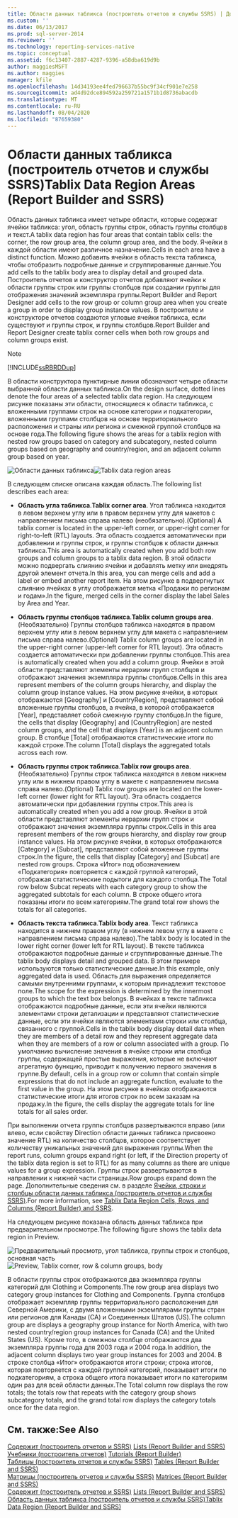```yaml
---
title: Области данных табликса (построитель отчетов и службы SSRS) | Документы Майкрософт
ms.custom: ''
ms.date: 06/13/2017
ms.prod: sql-server-2014
ms.reviewer: ''
ms.technology: reporting-services-native
ms.topic: conceptual
ms.assetid: f6c13407-2887-4287-9396-a58dba619d9b
author: maggiesMSFT
ms.author: maggies
manager: kfile
ms.openlocfilehash: 14d34193ee4fed796637b55bc9f34cf901e7e258
ms.sourcegitcommit: ad4d92dce894592a259721a1571b1d8736abacdb
ms.translationtype: MT
ms.contentlocale: ru-RU
ms.lasthandoff: 08/04/2020
ms.locfileid: "87659380"
---
```

# <a name="tablix-data-region-areas-report-builder-and-ssrs"></a><span data-ttu-id="e9dca-102">Области данных табликса (построитель отчетов и службы SSRS)</span><span class="sxs-lookup"><span data-stu-id="e9dca-102">Tablix Data Region Areas (Report Builder and SSRS)</span></span>
  <span data-ttu-id="e9dca-103">Область данных табликса имеет четыре области, которые содержат ячейки табликса: угол, область группы строк, область группы столбцов и текст.</span><span class="sxs-lookup"><span data-stu-id="e9dca-103">A tablix data region has four areas that contain tablix cells: the corner, the row group area, the column group area, and the body.</span></span> <span data-ttu-id="e9dca-104">Ячейки в каждой области имеют различное назначение.</span><span class="sxs-lookup"><span data-stu-id="e9dca-104">Cells in each area have a distinct function.</span></span> <span data-ttu-id="e9dca-105">Можно добавить ячейки в область текста табликса, чтобы отобразить подробные данные и сгруппированные данные.</span><span class="sxs-lookup"><span data-stu-id="e9dca-105">You add cells to the tablix body area to display detail and grouped data.</span></span> <span data-ttu-id="e9dca-106">Построитель отчетов и конструктор отчетов добавляют ячейки к области группы строк или группы столбцов при создании группы для отображения значений экземпляра группы.</span><span class="sxs-lookup"><span data-stu-id="e9dca-106">Report Builder and Report Designer add cells to the row group or column group area when you create a group in order to display group instance values.</span></span> <span data-ttu-id="e9dca-107">В построителе и конструкторе отчетов создаются угловые ячейки табликса, если существуют и группы строк, и группы столбцов.</span><span class="sxs-lookup"><span data-stu-id="e9dca-107">Report Builder and Report Designer create tablix corner cells when both row groups and column groups exist.</span></span>  
  
> [!NOTE]  
>  [!INCLUDE[ssRBRDDup](../../includes/ssrbrddup-md.md)]  
  
 <span data-ttu-id="e9dca-108">В области конструктора пунктирные линии обозначают четыре области выбранной области данных табликса.</span><span class="sxs-lookup"><span data-stu-id="e9dca-108">On the design surface, dotted lines denote the four areas of a selected tablix data region.</span></span> <span data-ttu-id="e9dca-109">На следующем рисунке показаны эти области, относящиеся к области табликса, с вложенными группами строк на основе категории и подкатегории, вложенными группами столбцов на основе территориального расположения и страны или региона и смежной группой столбцов на основе года.</span><span class="sxs-lookup"><span data-stu-id="e9dca-109">The following figure shows the areas for a tablix region with nested row groups based on category and subcategory, nested column groups based on geography and country/region, and an adjacent column group based on year.</span></span>  
  
 <span data-ttu-id="e9dca-110">![Области данных табликса](../media/rs-tablixareas.gif "Области данных табликса")</span><span class="sxs-lookup"><span data-stu-id="e9dca-110">![Tablix data region areas](../media/rs-tablixareas.gif "Tablix data region areas")</span></span>  
  
 <span data-ttu-id="e9dca-111">В следующем списке описана каждая область.</span><span class="sxs-lookup"><span data-stu-id="e9dca-111">The following list describes each area:</span></span>  
  
-   <span data-ttu-id="e9dca-112">**Область угла табликса**.</span><span class="sxs-lookup"><span data-stu-id="e9dca-112">**Tablix corner area**.</span></span> <span data-ttu-id="e9dca-113">Угол табликса находится в левом верхнем углу или в правом верхнем углу для макетов с направлением письма справа налево (необязательно).</span><span class="sxs-lookup"><span data-stu-id="e9dca-113">(Optional) A tablix corner is located in the upper-left corner, or upper-right corner for right-to-left (RTL) layouts.</span></span> <span data-ttu-id="e9dca-114">Эта область создается автоматически при добавлении и группы строк, и группы столбцов к области данных табликса.</span><span class="sxs-lookup"><span data-stu-id="e9dca-114">This area is automatically created when you add both row groups and column groups to a tablix data region.</span></span> <span data-ttu-id="e9dca-115">В этой области можно подвергать слиянию ячейки и добавлять метку или внедрять другой элемент отчета.</span><span class="sxs-lookup"><span data-stu-id="e9dca-115">In this area, you can merge cells and add a label or embed another report item.</span></span> <span data-ttu-id="e9dca-116">На этом рисунке в подвергнутых слиянию ячейках в углу отображается метка «Продажи по регионам и годам».</span><span class="sxs-lookup"><span data-stu-id="e9dca-116">In the figure, merged cells in the corner display the label Sales by Area and Year.</span></span>  
  
-   <span data-ttu-id="e9dca-117">**Область группы столбцов табликса**.</span><span class="sxs-lookup"><span data-stu-id="e9dca-117">**Tablix column groups area**.</span></span> <span data-ttu-id="e9dca-118">(Необязательно) Группы столбцов табликса находятся в правом верхнем углу или в левом верхнем углу для макета с направлением письма справа налево.</span><span class="sxs-lookup"><span data-stu-id="e9dca-118">(Optional) Tablix column groups are located in the upper-right corner (upper-left corner for RTL layout).</span></span> <span data-ttu-id="e9dca-119">Эта область создается автоматически при добавлении группы столбцов.</span><span class="sxs-lookup"><span data-stu-id="e9dca-119">This area is automatically created when you add a column group.</span></span> <span data-ttu-id="e9dca-120">Ячейки в этой области представляют элементы иерархии групп столбцов и отображают значения экземпляра группы столбцов.</span><span class="sxs-lookup"><span data-stu-id="e9dca-120">Cells in this area represent members of the column groups hierarchy, and display the column group instance values.</span></span> <span data-ttu-id="e9dca-121">На этом рисунке ячейки, в которых отображаются [Geography] и [CountryRegion], представляют собой вложенные группы столбцов, а ячейка, в которой отображается [Year], представляет собой смежную группу столбцов.</span><span class="sxs-lookup"><span data-stu-id="e9dca-121">In the figure, the cells that display [Geography] and [CountryRegion] are nested column groups, and the cell that displays [Year] is an adjacent column group.</span></span> <span data-ttu-id="e9dca-122">В столбце [Total] отображаются статистические итоги по каждой строке.</span><span class="sxs-lookup"><span data-stu-id="e9dca-122">The column [Total] displays the aggregated totals across each row.</span></span>  
  
-   <span data-ttu-id="e9dca-123">**Область группы строк табликса**.</span><span class="sxs-lookup"><span data-stu-id="e9dca-123">**Tablix row groups area**.</span></span> <span data-ttu-id="e9dca-124">(Необязательно) Группы строк табликса находятся в левом нижнем углу или в нижнем правом углу в макете с направлением письма справа налево.</span><span class="sxs-lookup"><span data-stu-id="e9dca-124">(Optional) Tablix row groups are located on the lower-left corner (lower right for RTL layout).</span></span> <span data-ttu-id="e9dca-125">Эта область создается автоматически при добавлении группы строк.</span><span class="sxs-lookup"><span data-stu-id="e9dca-125">This area is automatically created when you add a row group.</span></span> <span data-ttu-id="e9dca-126">Ячейки в этой области представляют элементы иерархии групп строк и отображают значения экземпляра группы строк.</span><span class="sxs-lookup"><span data-stu-id="e9dca-126">Cells in this area represent members of the row groups hierarchy, and display row group instance values.</span></span> <span data-ttu-id="e9dca-127">На этом рисунке ячейки, в которых отображаются [Category] и [Subcat], представляют собой вложенные группы строк.</span><span class="sxs-lookup"><span data-stu-id="e9dca-127">In the figure, the cells that display [Category] and [Subcat] are nested row groups.</span></span> <span data-ttu-id="e9dca-128">Строка «Итог» под обозначением «Подкатегория» повторяется с каждой группой категорий, отображая статистические подытоги для каждого столбца.</span><span class="sxs-lookup"><span data-stu-id="e9dca-128">The Total row below Subcat repeats with each category group to show the aggregated subtotals for each column.</span></span> <span data-ttu-id="e9dca-129">В строке общего итога показаны итоги по всем категориям.</span><span class="sxs-lookup"><span data-stu-id="e9dca-129">The grand total row shows the totals for all categories.</span></span>  
  
-   <span data-ttu-id="e9dca-130">**Область текста табликса**.</span><span class="sxs-lookup"><span data-stu-id="e9dca-130">**Tablix body area**.</span></span> <span data-ttu-id="e9dca-131">Текст табликса находится в нижнем правом углу (в нижнем левом углу в макете с направлением письма справа налево).</span><span class="sxs-lookup"><span data-stu-id="e9dca-131">The tablix body is located in the lower right corner (lower left for RTL layout).</span></span> <span data-ttu-id="e9dca-132">В тексте табликса отображаются подробные данные и сгруппированные данные.</span><span class="sxs-lookup"><span data-stu-id="e9dca-132">The tablix body displays detail and grouped data.</span></span> <span data-ttu-id="e9dca-133">В этом примере используются только статистические данные.</span><span class="sxs-lookup"><span data-stu-id="e9dca-133">In this example, only aggregated data is used.</span></span> <span data-ttu-id="e9dca-134">Область для выражения определяется самыми внутренними группами, к которым принадлежит текстовое поле.</span><span class="sxs-lookup"><span data-stu-id="e9dca-134">The scope for the expression is determined by the innermost groups to which the text box belongs.</span></span> <span data-ttu-id="e9dca-135">В ячейках в тексте табликса отображаются подробные данные, если эти ячейки являются элементами строки детализации и представляют статистические данные, если эти ячейки являются элементами строки или столбца, связанного с группой.</span><span class="sxs-lookup"><span data-stu-id="e9dca-135">Cells in the tablix body display detail data when they are members of a detail row and they represent aggregate data when they are members of a row or column associated with a group.</span></span> <span data-ttu-id="e9dca-136">По умолчанию вычисление значения в ячейке строки или столбца группы, содержащей простые выражения, которые не включают агрегатную функцию, приводит к получению первого значения в группе.</span><span class="sxs-lookup"><span data-stu-id="e9dca-136">By default, cells in a group row or column that contain simple expressions that do not include an aggregate function, evaluate to the first value in the group.</span></span> <span data-ttu-id="e9dca-137">На этом рисунке в ячейках отображаются статистические итоги для итогов строк по всем заказам на продажу.</span><span class="sxs-lookup"><span data-stu-id="e9dca-137">In the figure, the cells display the aggregate totals for line totals for all sales order.</span></span>  
  
 <span data-ttu-id="e9dca-138">При выполнении отчета группы столбцов развертываются вправо (или влево, если свойству Direction области данных табликса присвоено значение RTL) на количество столбцов, которое соответствует количеству уникальных значений для выражения группы.</span><span class="sxs-lookup"><span data-stu-id="e9dca-138">When the report runs, column groups expand right (or left, if the Direction property of the tablix data region is set to RTL) for as many columns as there are unique values for a group expression.</span></span> <span data-ttu-id="e9dca-139">Группы строк развертываются в направлении к нижней части страницы.</span><span class="sxs-lookup"><span data-stu-id="e9dca-139">Row groups expand down the page.</span></span> <span data-ttu-id="e9dca-140">Дополнительные сведения см. в разделе [Ячейки, строки и столбцы области данных табликса (построитель отчетов и службы SSRS)](tablix-data-region-cells-rows-and-columns-report-builder-and-ssrs.md).</span><span class="sxs-lookup"><span data-stu-id="e9dca-140">For more information, see [Tablix Data Region Cells, Rows, and Columns &#40;Report Builder&#41; and SSRS](tablix-data-region-cells-rows-and-columns-report-builder-and-ssrs.md).</span></span>  
  
 <span data-ttu-id="e9dca-141">На следующем рисунке показана область данных табликса при предварительном просмотре.</span><span class="sxs-lookup"><span data-stu-id="e9dca-141">The following figure shows the tablix data region in Preview.</span></span>  
  
 <span data-ttu-id="e9dca-142">![Предварительный просмотр, угол табликса, группы строк и столбцов, основная часть](../media/rs-tablixareaspreview.gif "Предварительный просмотр, угол табликса, группы строк и столбцов, основная часть")</span><span class="sxs-lookup"><span data-stu-id="e9dca-142">![Preview, Tablix corner, row & column groups, body](../media/rs-tablixareaspreview.gif "Preview, Tablix corner, row & column groups, body")</span></span>  
  
 <span data-ttu-id="e9dca-143">В области группы строк отображаются два экземпляра группы категорий для Clothing и Components.</span><span class="sxs-lookup"><span data-stu-id="e9dca-143">The row group area displays two category group instances for Clothing and Components.</span></span> <span data-ttu-id="e9dca-144">Группа столбцов отображает экземпляр группы территориального расположения для Северной Америки, с двумя вложенными экземплярами группы стран или регионов для Канады (CA) и Соединенных Штатов (US).</span><span class="sxs-lookup"><span data-stu-id="e9dca-144">The column group are displays a geography group instance for North America, with two nested country/region group instances for Canada (CA) and the United States (US).</span></span> <span data-ttu-id="e9dca-145">Кроме того, в смежном столбце отображаются два экземпляра группы года для 2003 года и 2004 года.</span><span class="sxs-lookup"><span data-stu-id="e9dca-145">In addition, the adjacent column displays two year group instances for 2003 and 2004.</span></span> <span data-ttu-id="e9dca-146">В строке столбца «Итог» отображаются итоги строки; строка итогов, которая повторяется с каждой группой категорий, показывает итоги по подкатегориям, а строка общего итога показывает итоги по категориям один раз для всей области данных.</span><span class="sxs-lookup"><span data-stu-id="e9dca-146">The Total column row displays the row totals; the totals row that repeats with the category group shows subcategory totals, and the grand total row displays the category totals once for the data region.</span></span>  
  
## <a name="see-also"></a><span data-ttu-id="e9dca-147">См. также:</span><span class="sxs-lookup"><span data-stu-id="e9dca-147">See Also</span></span>  
 <span data-ttu-id="e9dca-148">[Содержит &#40;построитель отчетов и SSRS&#41;](tables-matrices-and-lists-report-builder-and-ssrs.md) </span><span class="sxs-lookup"><span data-stu-id="e9dca-148">[Lists &#40;Report Builder and SSRS&#41;](tables-matrices-and-lists-report-builder-and-ssrs.md) </span></span>  
 <span data-ttu-id="e9dca-149">[Учебники &#40;построитель отчетов&#41;](../report-builder-tutorials.md) </span><span class="sxs-lookup"><span data-stu-id="e9dca-149">[Tutorials &#40;Report Builder&#41;](../report-builder-tutorials.md) </span></span>  
 <span data-ttu-id="e9dca-150">[Таблицы &#40;построитель отчетов и службы SSRS&#41;](tables-report-builder-and-ssrs.md) </span><span class="sxs-lookup"><span data-stu-id="e9dca-150">[Tables &#40;Report Builder  and SSRS&#41;](tables-report-builder-and-ssrs.md) </span></span>  
 <span data-ttu-id="e9dca-151">[Матрицы &#40;построитель отчетов и службы SSRS&#41;](create-a-matrix-report-builder-and-ssrs.md) </span><span class="sxs-lookup"><span data-stu-id="e9dca-151">[Matrices &#40;Report Builder and SSRS&#41;](create-a-matrix-report-builder-and-ssrs.md) </span></span>  
 <span data-ttu-id="e9dca-152">[Содержит &#40;построитель отчетов и SSRS&#41;](create-invoices-and-forms-with-lists-report-builder-and-ssrs.md) </span><span class="sxs-lookup"><span data-stu-id="e9dca-152">[Lists &#40;Report Builder and SSRS&#41;](create-invoices-and-forms-with-lists-report-builder-and-ssrs.md) </span></span>  
 [<span data-ttu-id="e9dca-153">Область данных табликса (построитель отчетов и службы SSRS)</span><span class="sxs-lookup"><span data-stu-id="e9dca-153">Tablix Data Region &#40;Report Builder and SSRS&#41;</span></span>](../tablix-data-region-report-builder-and-ssrs.md)  
  
  
